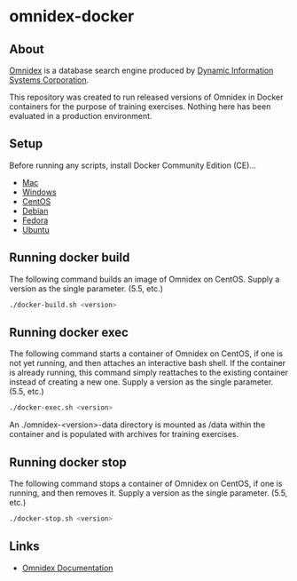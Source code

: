 # omnidex-docker

## About

[Omnidex](https://www.omnidex.com/) is a database search engine produced by [Dynamic Information Systems Corporation](https://www.omnidex.com/company/).

This repository was created to run released versions of Omnidex in Docker containers for the purpose of training exercises. Nothing here has been evaluated in a production environment.

## Setup

Before running any scripts, install Docker Community Edition (CE)...
* [Mac](<https://docs.docker.com/docker-for-mac/install/>)
* [Windows](<https://docs.docker.com/docker-for-windows/install/>)
* [CentOS](<https://docs.docker.com/install/linux/docker-ce/centos/>)
* [Debian](<https://docs.docker.com/install/linux/docker-ce/debian/>)
* [Fedora](<https://docs.docker.com/install/linux/docker-ce/fedora/>)
* [Ubuntu](<https://docs.docker.com/install/linux/docker-ce/ubuntu/>)

## Running docker build

The following command builds an image of Omnidex on CentOS. Supply a version as the single parameter. (5.5, etc.)
```bash
./docker-build.sh <version>
```

## Running docker exec

The following command starts a container of Omnidex on CentOS, if one is not yet running, and then attaches an interactive bash shell. If the container is already running, this command simply reattaches to the existing container instead of creating a new one. Supply a version as the single parameter. (5.5, etc.)
```bash
./docker-exec.sh <version>
```

An ./omnidex-&lt;version&gt;-data directory is mounted as /data within the container and is populated with archives for training exercises.

## Running docker stop

The following command stops a container of Omnidex on CentOS, if one is running, and then removes it. Supply a version as the single parameter. (5.5, etc.)
```bash
./docker-stop.sh <version>
```
## Links

* [Omnidex Documentation](<https://www.omnidex.com/docs/>)